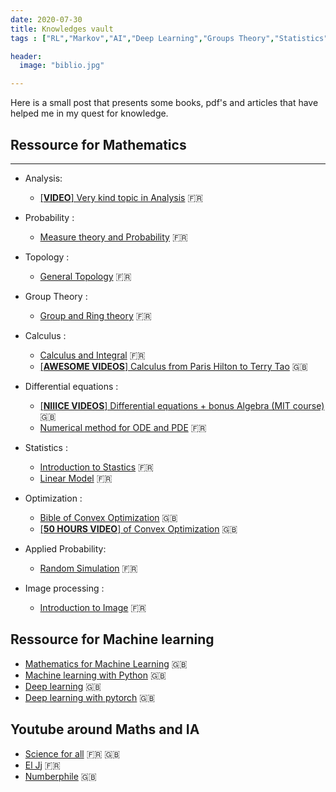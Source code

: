 ```yaml
---
date: 2020-07-30
title: Knowledges vault
tags : ["RL","Markov","AI","Deep Learning","Groups Theory","Statistics","Algebra","Topology","Probability"]

header:
  image: "biblio.jpg"

---
```


Here is a small post that presents some books, pdf's and articles that have helped me in my quest for knowledge.

## Ressource for Mathematics
---

- Analysis:
  * [[**VIDEO**] Very kind topic in Analysis](https://www.youtube.com/c/mathsupfr/videos) :fr:

- Probability :
  * [Measure theory and Probability](https://b-ok.cc/book/5526989/e830c8) :fr:


- Topology :
  * [General Topology](https://b-ok.cc/book/2885281/56107d) :fr:


- Group Theory :
  * [Group and Ring theory](http://math.univ-bpclermont.fr/~fdumas/fichiers/GpAnn1cours.pdf) :fr:


- Calculus :
  * [Calculus and Integral](https://www.math.univ-toulouse.fr/~jroyer/TD/2015-16-L2PS/L2PS-poly.pdf) :fr:
  * [[**AWESOME VIDEOS**] Calculus from Paris Hilton to Terry Tao](https://www.youtube.com/watch?v=oV0INtZT_n0&list=PLW3u28VuDAHLWNxKyfoBQSVBp-fhWrDr0) :uk:

- Differential equations :
  * [[**NIIICE VIDEOS**] Differential equations + bonus Algebra (MIT course)](https://ocw.mit.edu/resources/res-18-009-learn-differential-equations-up-close-with-gilbert-strang-and-cleve-moler-fall-2015/differential-equations-and-linear-algebra/) :uk:
  * [Numerical method for ODE and PDE](http://www.hach.ulg.ac.be/cms/system/files/Cours%20Grenoble%20EDP-EDO.pdf) :fr:


- Statistics :
  * [Introduction to Stastics](http://math.univ-lyon1.fr/~gannaz/Cours/cours_stat.pdf) :fr:
  * [Linear Model](https://www.math.univ-toulouse.fr/~barthe/M1modlin/poly.pdf) :fr:

- Optimization :
  * [Bible of Convex Optimization](https://b-ok.cc/book/634858/51b9a7) :uk:
  * [[**50 HOURS VIDEO**] of Convex Optimization](https://www.youtube.com/watch?v=McLq1hEq3UY&list=PL3D9A62846A129C47) :uk:
- Applied Probability:
  * [Random Simulation](https://www.math.univ-toulouse.fr/~gcebron/M1Simusto/Cours_M1_MAPI3.pdf) :fr:

- Image processing :
  * [Introduction to Image](https://www.math.univ-toulouse.fr/~fmalgouy/enseignement/downloadSignal_Image_Simulation/poly_image.pdf) :fr:

## Ressource for Machine learning

  * [Mathematics for Machine Learning](https://b-ok.cc/book/5523576/586140) :uk:
  * [Machine learning with Python](https://b-ok.cc/book/2600143/062a5c) :uk:
  * [Deep learning](https://b-ok.cc/book/3679112/75e49c) :uk:
  * [Deep learning with pytorch](https://b-ok.cc/book/5600856/30ddbe) :uk:

## Youtube around Maths and IA

* [Science for all](https://www.youtube.com/channel/UC0NCbj8CxzeCGIF6sODJ-7A) :fr: :uk:
* [El Jj](https://www.youtube.com/channel/UCgkhWgBGRp0sdFy2MHDWfSg) :fr:
* [Numberphile](https://www.youtube.com/channel/UCoxcjq-8xIDTYp3uz647V5A) :uk:
